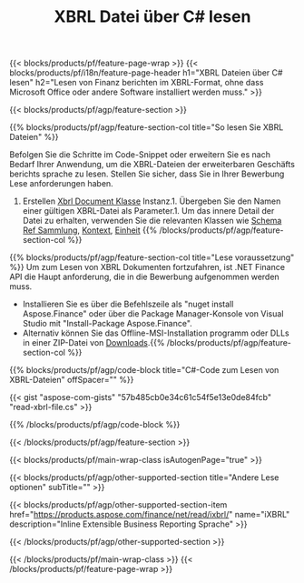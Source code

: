 ﻿---
title: XBRL Datei über C# lesen
description: Beispielcode für das Lesen von XBRL-Dateien. Verwenden Sie API Beispiel code, um Batch XBRL-Dateien in .NET-basierten Anwendungen zu lesen. 
url: /de/net/read/xbrl/
family: finance
platformtag: net
feature: read
informat: XBRL
outformat: 
otherformats: 
---
{{< blocks/products/pf/feature-page-wrap >}}
{{< blocks/products/pf/i18n/feature-page-header h1="XBRL Dateien über C# lesen" h2="Lesen von Finanz berichten im XBRL-Format, ohne dass Microsoft Office oder andere Software installiert werden muss." >}}

{{< blocks/products/pf/agp/feature-section >}}

{{% blocks/products/pf/agp/feature-section-col title="So lesen Sie XBRL Dateien" %}}

Befolgen Sie die Schritte im Code-Snippet oder erweitern Sie es nach Bedarf Ihrer Anwendung, um die XBRL-Dateien der erweiterbaren Geschäfts berichts sprache zu lesen. Stellen Sie sicher, dass Sie in Ihrer Bewerbung Lese anforderungen haben.

1. Erstellen [Xbrl Document Klasse](https://apireference.aspose.com/finance/net/aspose.finance.xbrl/xbrldocument) Instanz.1. Übergeben Sie den Namen einer gültigen XBRL-Datei als Parameter.1. Um das innere Detail der Datei zu erhalten, verwenden Sie die relevanten Klassen wie [Schema Ref Sammlung](https://apireference.aspose.com/finance/net/aspose.finance.xbrl/schemarefcollection), [Kontext](https://apireference.aspose.com/finance/net/aspose.finance.xbrl/context), [Einheit](https://apireference.aspose.com/finance/net/aspose.finance.xbrl/unit) 
{{% /blocks/products/pf/agp/feature-section-col %}}

{{% blocks/products/pf/agp/feature-section-col title="Lese voraussetzung" %}}
Um zum Lesen von XBRL Dokumenten fortzufahren, ist .NET Finance API die Haupt anforderung, die in die Bewerbung aufgenommen werden muss. 
- Installieren Sie es über die Befehlszeile als "nuget install Aspose.Finance" oder über die Package Manager-Konsole von Visual Studio mit "Install-Package Aspose.Finance".
- Alternativ können Sie das Offline-MSI-Installation programm oder DLLs in einer ZIP-Datei von [Downloads](https://downloads.aspose.com/finance/net).{{% /blocks/products/pf/agp/feature-section-col %}}

{{% blocks/products/pf/agp/code-block title="C#-Code zum Lesen von XBRL-Dateien" offSpacer="" %}}

{{< gist "aspose-com-gists" "57b485cb0e34c61c54f5e13e0de84fcb" "read-xbrl-file.cs" >}}

{{% /blocks/products/pf/agp/code-block %}}

{{< /blocks/products/pf/agp/feature-section >}}

{{< blocks/products/pf/main-wrap-class isAutogenPage="true" >}}

{{< blocks/products/pf/agp/other-supported-section title="Andere Lese optionen" subTitle="" >}}

{{< blocks/products/pf/agp/other-supported-section-item href="https://products.aspose.com/finance/net/read/ixbrl/" name="iXBRL" description="Inline Extensible Business Reporting Sprache" >}}

{{< /blocks/products/pf/agp/other-supported-section >}}

{{< /blocks/products/pf/main-wrap-class >}}
{{< /blocks/products/pf/feature-page-wrap >}}